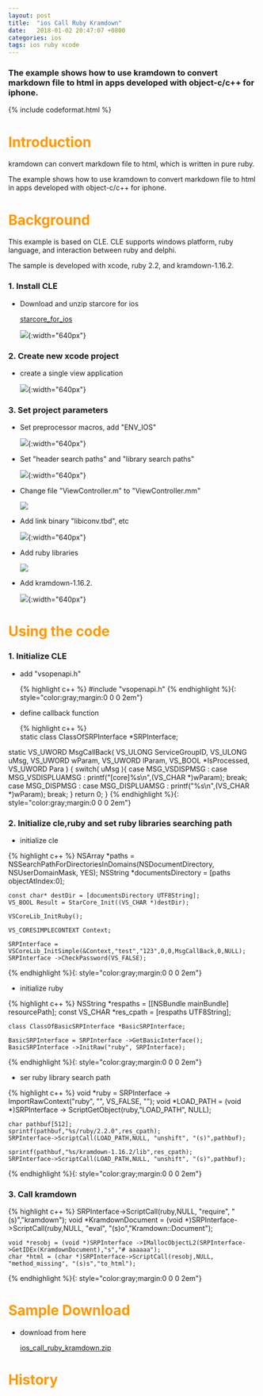 ```yaml
---
layout: post
title:  "ios Call Ruby Kramdown"
date:   2018-01-02 20:47:07 +0800
categories: ios
tags: ios ruby xcode
---
```


### The example shows how to use kramdown to convert markdown file to html in apps developed with object-c/c++ for iphone.

{% include codeformat.html %}

<h1 align = "left"><font color="#FF9900">Introduction</font></h1>

kramdown can convert markdown file to html, which is written in pure ruby.

The example shows how to use kramdown to convert markdown file to html in apps developed with object-c/c++ for iphone.

<h1 align = "left"><font color="#FF9900">Background</font></h1>

This example is based on CLE. CLE supports windows platform, ruby language, and interaction between ruby and delphi.

The sample is developed with xcode, ruby 2.2, and kramdown-1.16.2.

### 1. Install CLE

*   Download and unzip starcore for ios

    [starcore_for_ios](https://github.com/srplab/starcore_for_ios  "starcore_for_ios")
    
    ![](/images/install_starcore_ios_2_5_2.png){:width="640px"}

### 2. Create new xcode project
    
*   create a single view application
    
    ![](/images/ios_xcode_singleview_project.png){:width="640px"}

### 3. Set project parameters

*   Set preprocessor macros, add "ENV_IOS"

    ![](/images/ios_xcode_project_macros.png){:width="640px"}    
    
*   Set "header search paths" and "library search paths"

    ![](/images/ios_xcode_project_path.png){:width="640px"}    
    
*   Change file "ViewController.m" to "ViewController.mm"

    ![](/images/ios_xcode_project_file_tomm.png)  
    
*   Add link binary "libiconv.tbd", etc

    ![](/images/ios_call_ruby_kramdown_add_binary.png){:width="640px"}      
    
*   Add ruby libraries

    ![](/images/ios_call_ruby_kramdown_add_ruby_files.png)
    
*   Add kramdown-1.16.2.

    ![](/images/ios_call_ruby_kramdown_add_kramdown.png){:width="640px"}     
    
<h1 align = "left"><font color="#FF9900">Using the code</font></h1>
    

### 1. Initialize CLE

*   add "vsopenapi.h"

    {% highlight c++ %}
#include "vsopenapi.h"
    {% endhighlight %}{: style="color:gray;margin:0 0 0 2em"}  
    
*   define callback function

    {% highlight c++ %}    
static class ClassOfSRPInterface *SRPInterface;

static VS_UWORD MsgCallBack( VS_ULONG ServiceGroupID, VS_ULONG uMsg, VS_UWORD wParam, VS_UWORD lParam, VS_BOOL *IsProcessed, VS_UWORD Para )
{
    switch( uMsg ){
        case MSG_VSDISPMSG :
        case MSG_VSDISPLUAMSG :
            printf("[core]%s\n",(VS_CHAR *)wParam);
            break;
        case MSG_DISPMSG :
        case MSG_DISPLUAMSG :
            printf("%s\n",(VS_CHAR *)wParam);
            break;
    }
    return 0;
}
{% endhighlight %}{: style="color:gray;margin:0 0 0 2em"}      

### 2. Initialize cle,ruby and set ruby libraries searching path

*  initialize cle

{% highlight c++ %}
    NSArray *paths = NSSearchPathForDirectoriesInDomains(NSDocumentDirectory,   NSUserDomainMask, YES);
    NSString *documentsDirectory = [paths objectAtIndex:0];
    
    const char* destDir = [documentsDirectory UTF8String];
    VS_BOOL Result = StarCore_Init((VS_CHAR *)destDir);
    
    VSCoreLib_InitRuby();
    
    VS_CORESIMPLECONTEXT Context;
    
    SRPInterface = VSCoreLib_InitSimple(&Context,"test","123",0,0,MsgCallBack,0,NULL);
    SRPInterface ->CheckPassword(VS_FALSE);
{% endhighlight %}{: style="color:gray;margin:0 0 0 2em"} 

*  initialize ruby

{% highlight c++ %}
    NSString *respaths = [[NSBundle mainBundle] resourcePath];
    const VS_CHAR *res_cpath = [respaths UTF8String];
    
    class ClassOfBasicSRPInterface *BasicSRPInterface;
    
    BasicSRPInterface = SRPInterface ->GetBasicInterface();
    BasicSRPInterface ->InitRaw("ruby", SRPInterface);
{% endhighlight %}{: style="color:gray;margin:0 0 0 2em"} 
     
*  ser ruby library search path

{% highlight c++ %}
    void *ruby = SRPInterface -> ImportRawContext("ruby", "", VS_FALSE, "");
    void *LOAD_PATH = (void *)SRPInterface -> ScriptGetObject(ruby,"LOAD_PATH", NULL);
    
    char pathbuf[512];
    sprintf(pathbuf,"%s/ruby/2.2.0",res_cpath);
    SRPInterface->ScriptCall(LOAD_PATH,NULL, "unshift", "(s)",pathbuf);
    
    sprintf(pathbuf,"%s/kramdown-1.16.2/lib",res_cpath);
    SRPInterface->ScriptCall(LOAD_PATH,NULL, "unshift", "(s)",pathbuf);
{% endhighlight %}{: style="color:gray;margin:0 0 0 2em"} 
     
### 3. Call kramdown

{% highlight c++ %}
    SRPInterface->ScriptCall(ruby,NULL, "require", "(s)","kramdown");
    void *KramdownDocument = (void *)SRPInterface->ScriptCall(ruby,NULL, "eval", "(s)o","Kramdown::Document");
    
    void *resobj = (void *)SRPInterface ->IMallocObjectL2(SRPInterface->GetIDEx(KramdownDocument),"s","# aaaaaa");
    char *html = (char *)SRPInterface->ScriptCall(resobj,NULL, "method_missing", "(s)s","to_html");
{% endhighlight %}{: style="color:gray;margin:0 0 0 2em"}

<h1 align = "left"><font color="#FF9900">Sample Download</font></h1>

*   download from here

    [ios_call_ruby_kramdown.zip](/datas/ios_call_ruby_kramdown.zip  "ios_call_ruby_kramdown")

<h1 align = "left"><font color="#FF9900">History</font></h1>


